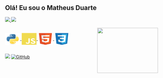 ## Olá! Eu sou o Matheus Duarte
 <div>
  <a href="https://github.com/matheusduarte96">
  <img height="180em" src="https://github-profile-summary-cards.vercel.app/api/cards/profile-details?username=matheusduarte96&theme=monokai"/>
  <img height="180em" src="https://github-profile-summary-cards.vercel.app/api/cards/repos-per-language?username=matheusduarte96&theme=monokai"/>
 </div>
 
 <div><br>
  <img src="/imagem.gif" align="right" height="150" width="200"/>
 </div>
 
<div style="display: inline_block"><br>
  <img align="center" alt="Matheus-Python" height="40" width="50" src="https://raw.githubusercontent.com/devicons/devicon/master/icons/python/python-original.svg">
  <img align="center" alt="Matheus-Js" height="40" width="50" src="https://raw.githubusercontent.com/devicons/devicon/master/icons/javascript/javascript-plain.svg">
  <img align="center" alt="Matheus-HTML" height="40" width="50" src="https://raw.githubusercontent.com/devicons/devicon/master/icons/html5/html5-original.svg">
  <img align="center" alt="Matheus-CSS" height="40" width="50" src="https://raw.githubusercontent.com/devicons/devicon/master/icons/css3/css3-original.svg">
</div>
  
  ##
 
<div> 
  <a href="https://www.linkedin.com/in/matheus-augusto-3a4961210/" target="_blank"><img src="https://img.shields.io/badge/-LinkedIn-%230077B5?style=for-the-badge&logo=linkedin&logoColor=white" target="_blank"></a> 
  <a href="https://github.com/matheusduarte96"><img src="https://img.shields.io/github/followers/jeelpatel1612.svg?label=GitHub&style=social" alt="GitHub"></a>
</div>
